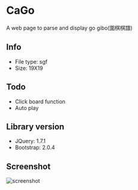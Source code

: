 # CaGo #

A web page to parse and display go gibo(圍棋棋譜) 

## Info ##

* File type: sgf
* Size: 19X19

## Todo ##

* Click board function
* Auto play

## Library version ##
 
* JQuery: 1.7.1
* Bootstrap: 2.0.4

## Screenshot ##

![screenshot](http://i.minus.com/ibncGCLp1BESZH.png)

